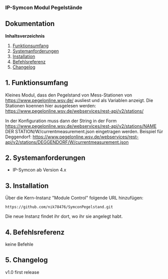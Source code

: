 ### IP-Symcon Modul Pegelstände

## Dokumentation

**Inhaltsverzeichnis**

1. [Funktionsumfang](#1-funktionsumfang) 
2. [Systemanforderungen](#2-systemanforderungen)
3. [Installation](#3-installation)
4. [Befehlsreferenz](#4-befehlsreferenz)
5. [Changelog](#5-changelog) 


## 1. Funktionsumfang

Kleines Modul, dass den Pegelstand von Mess-Stationen von https://www.pegelonline.wsv.de/ ausliest
und als Variablen anzeigt. Die Stationen koennen hier ausgelesen werden:
https://www.pegelonline.wsv.de/webservices/rest-api/v2/stations/

In der Konfiguration muss dann der String in der Form
https://www.pegelonline.wsv.de/webservices/rest-api/v2/stations/NAME DER STATION/W/currentmeasurement.json
eingetragen werden. Beispiel für Deggendorf:
https://www.pegelonline.wsv.de/webservices/rest-api/v2/stations/DEGGENDORF/W/currentmeasurement.json


## 2. Systemanforderungen
- IP-Symcon ab Version 4.x


## 3. Installation
Über die Kern-Instanz "Module Control" folgende URL hinzufügen:

`https://github.com/nik78476/SymconPegelstand.git`

Die neue Instanz findet ihr dort, wo ihr sie angelegt habt.


## 4. Befehlsreferenz

keine Befehle

## 5. Changelog

v1.0 first release